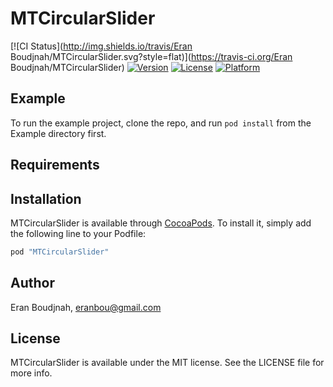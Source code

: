 # MTCircularSlider

[![CI Status](http://img.shields.io/travis/Eran Boudjnah/MTCircularSlider.svg?style=flat)](https://travis-ci.org/Eran Boudjnah/MTCircularSlider)
[![Version](https://img.shields.io/cocoapods/v/MTCircularSlider.svg?style=flat)](http://cocoapods.org/pods/MTCircularSlider)
[![License](https://img.shields.io/cocoapods/l/MTCircularSlider.svg?style=flat)](http://cocoapods.org/pods/MTCircularSlider)
[![Platform](https://img.shields.io/cocoapods/p/MTCircularSlider.svg?style=flat)](http://cocoapods.org/pods/MTCircularSlider)

## Example

To run the example project, clone the repo, and run `pod install` from the Example directory first.

## Requirements

## Installation

MTCircularSlider is available through [CocoaPods](http://cocoapods.org). To install
it, simply add the following line to your Podfile:

```ruby
pod "MTCircularSlider"
```

## Author

Eran Boudjnah, eranbou@gmail.com

## License

MTCircularSlider is available under the MIT license. See the LICENSE file for more info.
